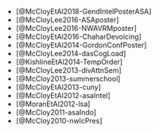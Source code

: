 - [@McCloyEtAl2018-GendIntelPosterASA]
- [@McCloyLee2016-ASAposter]
- [@McCloyLee2016-NWAVRMposter]
- [@McCloyEtAl2016-ChaharDevoicing]
- [@McCloyEtAl2014-GordonConfPoster]
- [@McCloyLee2014-dasCogLoad]
- [@KishlineEtAl2014-TempOrder]
- [@McCloyLee2013-divAttnSem]
- [@McCloy2013-summerschool]
- [@McCloyEtAl2013-cuny]
- [@McCloyEtAl2012-asaIntel]
- [@MoranEtAl2012-lsa]
- [@McCloy2011-asaIndo]
- [@McCloy2010-nwlcPres]
